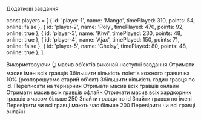 Додаткові завдання

const players = [
  { id: 'player-1', name: 'Mango', timePlayed: 310, points: 54, online: false },
  { id: 'player-2', name: 'Poly', timePlayed: 470, points: 92, online: true },
  { id: 'player-3', name: 'Kiwi', timePlayed: 230, points: 48, online: true },
  { id: 'player-4', name: 'Ajax', timePlayed: 150, points: 71, online: false },
  { id: 'player-5', name: 'Chelsy', timePlayed: 80, points: 48, online: true },
];

Використовуючи 👆 масив об’єктів виконай наступні завдання
Отримати масив імен всіх гравців
Збільшити кількість поінтів кожного гравця на 10% (розпорошуємо старий об'єкт)
Збільшити кількість годин гравця по id. Переписати на тернарник
Отримати масив всіх гравців онлайн
Отримати масив всіх гравців офлайн
Отримати масив всіх хардкорних гравців з часом більше 250
Знайти гравця по id
Знайти гравця по імені
Перевірити чи всі гравці мають час більше 200
Перевірити чи всі гравці онлайн
